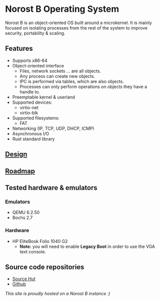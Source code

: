 # Norost B Operating System

Norost B is an object-oriented OS built around a microkernel. It is mainly
focused on isolating processes from the rest of the system to improve security,
portability & scaling.


## Features

- Supports x86-64
- Object-oriented interface
  - Files, network sockets ... are all objects.
  - Any process can create new objects.
  - IPC is performed via tables, which are also objects.
  - Processes can only perform operations on objects they have a handle to.
- Preemptable kernel & userland
- Supported devices:
  - virtio-net
  - virtio-blk
- Supported filesystems:
  - FAT
- Networking (IP, TCP, UDP, DHCP, ICMP)
- Asynchronous I/O
- Rust standard library


## [Design](design)


## [Roadmap](roadmap)


## Tested hardware & emulators

### Emulators

- QEMU 6.2.50
- Bochs 2.7

### Hardware

- HP EliteBook Folio 1040 G2
  - **Note:** you will need to enable **Legacy Boot** in order to use the VGA
    text console.


## Source code repositories

- [Source Hut](https://git.sr.ht/~demindiro/norost-b)
- [Github](https://github.com/Demindiro/norost-b)


_This site is proudly hosted on a Norost B instance :)_
